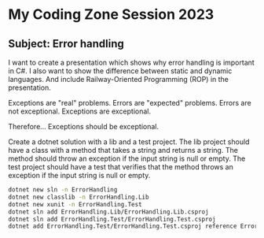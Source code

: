 # My Coding Zone Session 2023

## Subject: Error handling

I want to create a presentation which shows why error handling is important in C#. I also want to show the difference between static and dynamic languages. And include Railway-Oriented Programming (ROP) in the presentation.

Exceptions are "real" problems. Errors are "expected" problems. Errors are not exceptional. Exceptions are exceptional.

Therefore... Exceptions should be exceptional.

Create a dotnet solution with a lib and a test project. The lib project should have a class with a method that takes a string and returns a string. The method should throw an exception if the input string is null or empty. The test project should have a test that verifies that the method throws an exception if the input string is null or empty.

```sh
dotnet new sln -n ErrorHandling
dotnet new classlib -n ErrorHandling.Lib
dotnet new xunit -n ErrorHandling.Test
dotnet sln add ErrorHandling.Lib/ErrorHandling.Lib.csproj
dotnet sln add ErrorHandling.Test/ErrorHandling.Test.csproj
dotnet add ErrorHandling.Test/ErrorHandling.Test.csproj reference ErrorHandling.Lib/ErrorHandling.Lib.csproj
```
